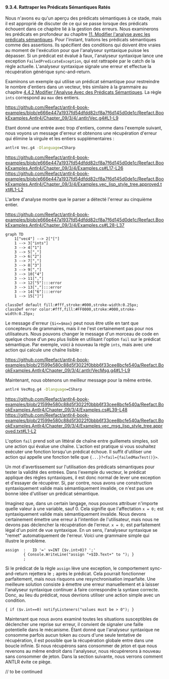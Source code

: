 #### 9.3.4. Rattraper les Prédicats Sémantiques Ratés

Nous n'avons eu qu'un aperçu des prédicats sémantiques à ce stade, mais il est approprié de discuter de ce qui se passe lorsque des prédicats échouent dans ce chapitre lié à la gestion des erreurs. Nous examinerons les prédicats en profondeur au chapitre [11. Modifier l'analyse avec les prédicats sémantiques](../../../Chapter_10). Pour l'instant, traitons les prédicats sémantiques comme des assertions. Ils spécifient des conditions qui doivent être vraies au moment de l'exécution pour que l'analyseur syntaxique puisse les dépasser. Si un prédicat est évalué à faux, l'analyseur syntaxique lance une exception `FailedPredicateException`, qui est rattrapée par le catch de la règle actuelle. L'analyseur syntaxique signale une erreur et effectue la récupération générique sync-and-return.

Examinons un exemple qui utilise un prédicat sémantique pour restreindre le nombre d'entiers dans un vecteur, très similaire à la grammaire au chapitre [4.4.2 Modifier l'Analyse Avec des Prédicats Sémantiques](../../../Chapter_04/4/2). La règle `ints` correspond au `max` des entiers.

https://github.com/Reefact/antlr4-book-examples/blob/e666e447a1937fd54dfdd82cf8a7f6d145d0de1c/Reefact.BookExamples.Antlr4/Chapter_09/3/4/.antlr/Vec.g4#L1-L9

Etant donné une entrée avec trop d'entiers, comme dans l'exemple suivant, nous voyons un message d'erreur et obtenons une récupération d'erreur qui élimine la virgule et les entiers supplémentaires :

```bat
antlr4 Vec.g4 -Dlanguage=CSharp
```
https://github.com/Reefact/antlr4-book-examples/blob/e666e447a1937fd54dfdd82cf8a7f6d145d0de1c/Reefact.BookExamples.Antlr4/Chapter_09/3/4/Examples.cs#L17-L26
https://github.com/Reefact/antlr4-book-examples/blob/e666e447a1937fd54dfdd82cf8a7f6d145d0de1c/Reefact.BookExamples.Antlr4/Chapter_09/3/4/Examples.vec_lisp_style_tree.approved.txt#L1-L2

L'arbre d'analyse montre que le parser a détecté l'erreur au cinquième entier.

https://github.com/Reefact/antlr4-book-examples/blob/e666e447a1937fd54dfdd82cf8a7f6d145d0de1c/Reefact.BookExamples.Antlr4/Chapter_09/3/4/Examples.cs#L28-L37
```mermaid
graph TD
	1["vec4"] --> 2["["]
	1 --> 3["ints"]
	3 --> 4["1"]
	3 --> 5[","]
	3 --> 6["2"]
	3 --> 7[","]
	3 --> 8["3"]
	3 --> 9[","]
	3 --> 10["4"]
	3 --> 11[","]
	3 --> 12["5"]:::error
	3 --> 13[","]:::error
	3 --> 14["6"]:::error
	1 --> 15["]"]

classDef default fill:#fff,stroke:#000,stroke-width:0.25px;
classDef error color:#fff,fill:#FF0000,stroke:#000,stroke-width:0.25px;
```

Le message d'erreur `{$i<=$max}` peut nous être utile en tant que concepteurs de grammaires, mais il ne l'est certainement pas pour nos utilisateurs. Nous pouvons changer le message d'un morceau de code en quelque chose d'un peu plus lisible en utilisant l'option `fail` sur le prédicat sémantique. Par exemple, voici à nouveau la règle `ints`, mais avec une action qui calcule une chaîne lisible :

https://github.com/Reefact/antlr4-book-examples/blob/21599e580c88d5f3022f0bbb6f33cee8bcfe540a/Reefact.BookExamples.Antlr4/Chapter_09/3/4/.antlr/VecMsg.g4#L1-L9

Maintenant, nous obtenons un meilleur message pour la même entrée.

```bat
antlr4 VecMsg.g4 -Dlanguage=CSharp
```
https://github.com/Reefact/antlr4-book-examples/blob/21599e580c88d5f3022f0bbb6f33cee8bcfe540a/Reefact.BookExamples.Antlr4/Chapter_09/3/4/Examples.cs#L39-L48
https://github.com/Reefact/antlr4-book-examples/blob/21599e580c88d5f3022f0bbb6f33cee8bcfe540a/Reefact.BookExamples.Antlr4/Chapter_09/3/4/Examples.vec_msg_lisp_style_tree.approved.txt#L1-L2

L'option `fail` prend soit un littéral de chaîne entre guillemets simples, soit une action qui évalue une chaîne. L'action est pratique si vous souhaitez exécuter une fonction lorsqu'un prédicat échoue. Il suffit d'utiliser une action qui appelle une fonction telle que `{...}?<fail={failedMaxTest()}>`.

Un mot d'avertissement sur l'utilisation des prédicats sémantiques pour tester la validité des entrées. Dans l'exemple du vecteur, le prédicat applique des règles syntaxiques, il est donc normal de lever une exception et d'essayer de récupérer. Si, par contre, nous avons une construction syntaxiquement valide mais sémantiquement invalide, ce n'est pas une bonne idée d'utiliser un prédicat sémantique.

Imaginez que, dans un certain langage, nous pouvons attribuer n'importe quelle valeur à une variable, sauf 0. Cela signifie que l'affectation `x = 0;` est syntaxiquement valide mais sémantiquement invalide. Nous devons certainement émettre une erreur à l'intention de l'utilisateur, mais nous ne devons pas déclencher la récupération de l'erreur. `x = 0;` est parfaitement légal d'un point de vue syntaxique. En un sens, l'analyseur syntaxique se "remet" automatiquement de l'erreur. Voici une grammaire simple qui illustre le problème.

```
assign	:	ID '=' v=INT {$v.int>0}? ';'
		{ Console.WriteLine("assign "+$ID.Text+" to "); }
		;
```

Si le prédicat de la règle `assign` lève une exception, le comportement sync-and-return rejettera le `;` après le prédicat. Cela pourrait fonctionner parfaitement, mais nous risquons une resynchronisation imparfaite. Une meilleure solution consiste à émettre une erreur manuellement et à laisser l'analyseur syntaxique continuer à faire correspondre la syntaxe correcte. Donc, au lieu du prédicat, nous devrions utiliser une action simple avec un condition. 

```
{ if ($v.int==0) notifyListeners("values must be > 0"); }
```

Maintenant que nous avons examiné toutes les situations susceptibles de déclencher une reprise sur erreur, il convient de signaler une faille potentielle dans le mécanisme. Étant donné que l'analyseur syntaxique ne consomme parfois aucun token au cours d'une seule tentative de récupération, il est possible que la récupération globale entre dans une boucle infinie. Si nous récupérons sans consommer de jeton et que nous revenons au même endroit dans l'analyseur, nous récupérerons à nouveau sans consommer de jeton. Dans la section suivante, nous verrons comment ANTLR évite ce piège.


// to be continued
